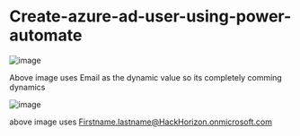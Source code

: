 # Create-azure-ad-user-using-power-automate

![image](https://github.com/Faisal6263/Create-azure-ad-user-using-power-automate/assets/68532898/56a2eae2-ef68-4877-ba48-da5106581db2)

Above image uses Email as the dynamic value so its completely comming dynamics

![image](https://github.com/Faisal6263/Create-azure-ad-user-using-power-automate/assets/68532898/b84f93db-4d59-44a0-add7-017a1cd8d243)

above image uses Firstname.lastname@HackHorizon.onmicrosoft.com
